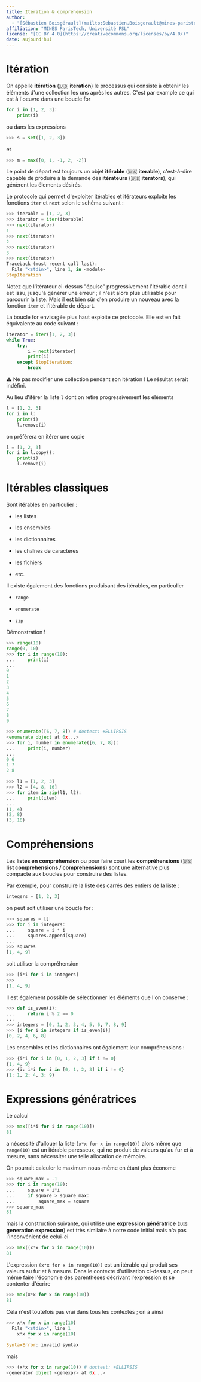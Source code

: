 ```yaml
---
title: Itération & compréhension
author: 
  - "[Sébastien Boisgérault](mailto:Sebastien.Boisgerault@mines-paristech.fr)" 
affiliation: "MINES ParisTech, Université PSL"
license: "[CC BY 4.0](https://creativecommons.org/licenses/by/4.0/)"
date: aujourd'hui
---
```


# Itération

On appelle **itération** (🇺🇸 **iteration**) le processus qui consiste à 
obtenir les éléments d'une collection les uns après les autres. 
C'est par example ce qui est à l'oeuvre dans une boucle for 

``` python
for i in [1, 2, 3]:
    print(i)
```

ou dans les expressions

```python
>>> s = set([1, 2, 3])
```

et 

```python
>>> m = max([0, 1, -1, 2, -2])
```

Le point de départ est toujours un objet **itérable** (🇺🇸 **iterable**),
c'est-à-dire capable de produire à la demande des **itérateurs** (🇺🇸 **iterators**),
qui génèrent les élements désirés.

Le protocole qui permet d'exploiter itérables et itérateurs exploite les 
fonctions `iter` et `next` selon le schéma suivant :

```python
>>> iterable = [1, 2, 3]
>>> iterator = iter(iterable)
>>> next(iterator)
1
>>> next(iterator)
2
>>> next(iterator)
3
>>> next(iterator)
Traceback (most recent call last):
  File "<stdin>", line 1, in <module>
StopIteration
```

Notez que l'itérateur ci-dessus "épuise" progressivement l'itérable dont il
est issu, jusqu'à générer une erreur ; il n'est alors plus utilisable pour
parcourir la liste. Mais il est bien sûr d'en produire un nouveau avec la
fonction `iter` et l'itérable de départ.

La boucle for envisagée plus haut exploite ce protocole. 
Elle est en fait équivalente au code suivant :

```python
iterator = iter([1, 2, 3])
while True:
    try:
        i = next(iterator)
        print(i)
    except StopIteration:
        break
```

⚠️ Ne pas modifier une collection pendant son itération ! Le résultat serait
indéfini.

Au lieu d'itérer la liste `l` dont on retire progressivement les 
éléments

```python
l = [1, 2, 3]
for i in l:
    print(i)
    l.remove(i)
```

on préférera en itérer une copie

```python
l = [1, 2, 3]
for i in l.copy():
    print(i)
    l.remove(i)
```

# Itérables classiques

Sont itérables en particulier :

  - les listes

  - les ensembles

  - les dictionnaires  

  - les chaînes de caractères

  - les fichiers

  - etc.

Il existe également des fonctions produisant des itérables, en particulier

  - `range`
  
  - `enumerate`

  - `zip`

Démonstration !

```python
>>> range(10)
range(0, 10)
>>> for i in range(10):
...     print(i)
... 
0
1
2
3
4
5
6
7
8
9
```

```python
>>> enumerate([6, 7, 8]) # doctest: +ELLIPSIS
<enumerate object at 0x...>
>>> for i, number in enumerate([6, 7, 8]):
...     print(i, number)
... 
0 6
1 7
2 8
```

```python
>>> l1 = [1, 2, 3]
>>> l2 = [4, 8, 16]
>>> for item in zip(l1, l2):
...     print(item)
... 
(1, 4)
(2, 8)
(3, 16)
```

# Compréhensions

Les **listes en compréhension** ou pour faire court les **compréhensions**
(🇺🇸 **list comprehensions / comprehensions**) sont une alternative
plus compacte aux boucles pour construire des listes.

Par exemple, pour construire la liste des carrés des entiers de la liste :

```python
integers = [1, 2, 3]
```
on peut soit utiliser une boucle for :

```python
>>> squares = []
>>> for i in integers:
...     square = i * i
...     squares.append(square)
...
>>> squares
[1, 4, 9]
```

soit utiliser la compréhension

```python
>>> [i*i for i in integers]
>>>
[1, 4, 9]
```

Il est également possible de sélectionner les éléments que l'on conserve :

```python
>>> def is_even(i):
...     return i % 2 == 0
...
>>> integers = [0, 1, 2, 3, 4, 5, 6, 7, 8, 9]
>>> [i for i in integers if is_even(i)]
[0, 2, 4, 6, 8]
```

Les ensembles et les dictionnaires ont également leur compréhensions :

```python
>>> {i*i for i in [0, 1, 2, 3] if i != 0}
{1, 4, 9}
>>> {i: i*i for i in [0, 1, 2, 3] if i != 0}
{1: 1, 2: 4, 3: 9}
```

# Expressions génératrices

Le calcul

```python
>>> max([i*i for i in range(10)])
81
```

a nécessité d'allouer la liste `[x*x for x in range(10)]` alors même que
`range(10)` est un itérable paresseux, qui ne produit de valeurs qu'au fur
et à mesure, sans nécessiter une telle allocation de mémoire.

On pourrait calculer le maximum nous-même en étant plus économe

```python
>>> square_max = -1
>>> for i in range(10):
...     square = i*i
...     if square > square_max:
...         square_max = square
>>> square_max
81  
```

mais la construction suivante, qui utilise une **expression génératrice**
(🇺🇸 **generation expression**) est très similaire à notre code initial
mais n'a pas l'inconvénient de celui-ci

```python
>>> max((x*x for x in range(10)))
81
```

L'expression `(x*x for x in range(10))`
est un itérable qui produit ses valeurs au fur et à mesure. Dans le contexte
d'utilisation ci-dessus, on peut même faire l'économie des parenthèses
décrivant l'expression et se contenter d'écrire

```python
>>> max(x*x for x in range(10))
81
```

Cela n'est toutefois pas vrai dans tous les contextes ; on a ainsi
 
```python
>>> x*x for x in range(10)
  File "<stdin>", line 1
    x*x for x in range(10)
        ^
SyntaxError: invalid syntax
```

mais 

```python
>>> (x*x for x in range(10)) # doctest: +ELLIPSIS
<generator object <genexpr> at 0x...>
```



